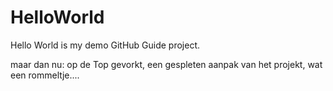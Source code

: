 # HelloWorld
Hello World is my demo GitHub Guide project.

maar dan nu: op de Top gevorkt, een gespleten aanpak van het projekt, wat een rommeltje....
